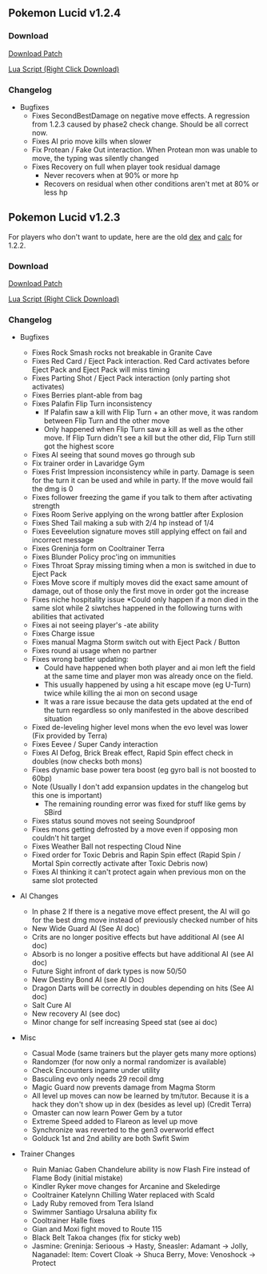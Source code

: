 ## Pokemon Lucid v1.2.4

### Download
<a href="./v1.2.4/pokemon_lucid_v1.2.4.bps" target="_blank">Download Patch</a>

<a href="./v1.2.4/pokemon_lucid_v1.2.4.lua" target="_blank">Lua Script (Right Click Download)</a>

### Changelog
 * Bugfixes
   * Fixes SecondBestDamage on negative move effects. A regression from 1.2.3 caused by phase2 check change. Should be all correct now.
   * Fixes AI prio move kills when slower
   * Fix Protean / Fake Out interaction. When Protean mon was unable to move, the typing was silently changed
   * Fixes Recovery on full when player took residual damage
     * Never recovers when at 90% or more hp
     * Recovers on residual when other conditions aren't met at 80% or less hp

## Pokemon Lucid v1.2.3
For players who don't want to update, here are the old [dex](https://lucid-dex-1-2-2.vercel.app/) and [calc](https://lucid-calc-v1-2-2.vercel.app/) for 1.2.2.

### Download
<a href="./v1.2.3/pokemon_lucid_v1.2.3.bps" target="_blank">Download Patch</a>

<a href="./v1.2.3/pokemon_lucid_v1.2.3.lua" target="_blank">Lua Script (Right Click Download)</a>

### Changelog
* Bugfixes
  * Fixes Rock Smash rocks not breakable in Granite Cave
  * Fixes Red Card / Eject Pack interaction. Red Card activates before Eject Pack and Eject Pack will miss timing
  * Fixes Parting Shot / Eject Pack interaction (only parting shot activates)
  * Fixes Berries plant-able from bag
  * Fixes Palafin Flip Turn inconsistency
    * If Palafin saw a kill with Flip Turn + an other move, it was random between Flip Turn and the other move
    * Only happened when Flip Turn saw a kill as well as the other move. If Flip Turn didn't see a kill but the other did, Flip Turn still got the highest score
  * Fixes AI seeing that sound moves go through sub
  * Fix trainer order in Lavaridge Gym
  * Fixes Frist Impression inconsistency while in party. Damage is seen for the turn it can be used and while in party. If the move would fail the dmg is 0
  * Fixes follower freezing the game if you talk to them after activating strength
  * Fixes Room Serive applying on the wrong battler after Explosion
  * Fixes Shed Tail making a sub with 2/4 hp instead of 1/4
  * Fixes Eeveelution signature moves still applying effect on fail and incorrect message
  * Fixes Greninja form on Cooltrainer Terra
  * Fixes Blunder Policy proc'ing on immunities
  * Fixes Throat Spray missing timing when a mon is switched in due to Eject Pack
  * Fixes Move score if multiply moves did the exact same amount of damage, out of those only the first move in order got the increase
  * Fixes niche hospitality issue
    *Could only happen if a mon died in the same slot while 2 siwtches happened in the following turns with abilities that activated
  * Fixes ai not seeing player's -ate ability
  * Fixes Charge issue
  * Fixes manual Magma Storm switch out with Eject Pack / Button
  * Fixes round ai usage when no partner
  * Fixes wrong battler updating:
    * Could have happened when both player and ai mon left the field at the same time and player mon was already once on the field.
    * This usually happened by using a hit escape move (eg U-Turn) twice while killing the ai mon on second usage
    * It was a rare issue because the data gets updated at the end of the turn regardless so only manifested in the above described situation
  * Fixed de-leveling higher level mons when the evo level was lower (Fix provided by Terra)
  * Fixes Eevee / Super Candy interaction
  * Fixes AI Defog, Brick Break effect, Rapid Spin effect check in doubles (now checks both mons)
  * Fixes dynamic base power tera boost (eg gyro ball is not boosted to 60bp)
  * Note (Usually I don't add expansion updates in the changelog but this one is important)
    * The remaining rounding error was fixed for stuff like gems by SBird
  * Fixes status sound moves not seeing Soundproof
  * Fixes mons getting defrosted by a move even if opposing mon couldn't hit target
  * Fixes Weather Ball not respecting Cloud Nine
  * Fixed order for Toxic Debris and Rapin Spin effect (Rapid Spin / Mortal Spin correctly activate after Toxic Debris now)
  * Fixes AI thinking it can't protect again when previous mon on the same slot protected

* AI Changes
  * In phase 2 If there is a negative move effect present, the AI will go for the best dmg move instead of previously checked number of hits
  * New Wide Guard AI (See AI doc)
  * Crits are no longer positive effects but have additional AI (see AI doc)
  * Absorb is no longer a positive effects but have additional AI (see AI doc)
  * Future Sight infront of dark types is now 50/50
  * New Destiny Bond AI (see AI Doc)
  * Dragon Darts will be correctly in doubles depending on hits (See AI doc)
  * Salt Cure AI
  * New recovery AI (see doc)
  * Minor change for self increasing Speed stat (see ai doc)

* Misc
  * Casual Mode (same trainers but the player gets many more options)
  * Randomzer (for now only a normal randomizer is available)
  * Check Encounters ingame under utility
  * Basculing evo only needs 29 recoil dmg
  * Magic Guard now prevents damage from Magma Storm
  * All level up moves can now be learned by tm/tutor. Because it is a hack they don't show up in dex (besides as level up) (Credit Terra)
  * Omaster can now learn Power Gem by a tutor
  * Extreme Speed added to Flareon as level up move
  * Synchronize was reverted to the gen3 overworld effect
  * Golduck 1st and 2nd ability are both Swfit Swim

* Trainer Changes
  * Ruin Maniac Gaben Chandelure ability is now Flash Fire instead of Flame Body (initial mistake)
  * Kindler Ryker move changes for Arcanine and Skeledirge
  * Cooltrainer Katelynn Chilling Water replaced with Scald
  * Lady Ruby removed from Tera Island
  * Swimmer Santiago Ursaluna ability fix
  * Cooltrainer Halle fixes
  * Gian and Moxi fight moved to Route 115
  * Black Belt Takoa changes (fix for sticky web)
  * Jasmine: Greninja: Serioous -> Hasty, Sneasler: Adamant -> Jolly, Naganadel: Item: Covert Cloak -> Shuca Berry, Move: Venoshock -> Protect
